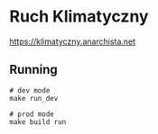 Ruch Klimatyczny
================

https://klimatyczny.anarchista.net

## Running

```
# dev mode
make run_dev

# prod mode
make build run
```

